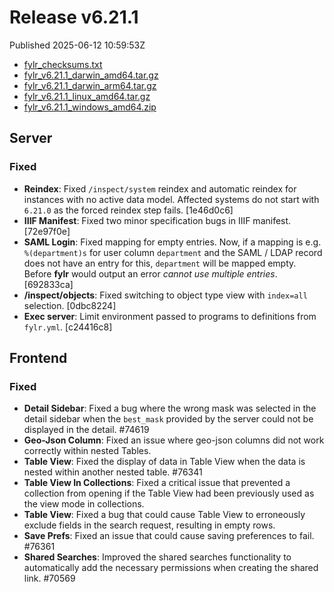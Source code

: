
# Release v6.21.1

Published 2025-06-12 10:59:53Z

* [fylr_checksums.txt](https://s3.eu-central-1.wasabisys.com/fylr-releases/v6.21.1/fylr_checksums.txt)
* [fylr_v6.21.1_darwin_amd64.tar.gz](https://s3.eu-central-1.wasabisys.com/fylr-releases/v6.21.1/fylr_v6.21.1_darwin_amd64.tar.gz)
* [fylr_v6.21.1_darwin_arm64.tar.gz](https://s3.eu-central-1.wasabisys.com/fylr-releases/v6.21.1/fylr_v6.21.1_darwin_arm64.tar.gz)
* [fylr_v6.21.1_linux_amd64.tar.gz](https://s3.eu-central-1.wasabisys.com/fylr-releases/v6.21.1/fylr_v6.21.1_linux_amd64.tar.gz)
* [fylr_v6.21.1_windows_amd64.zip](https://s3.eu-central-1.wasabisys.com/fylr-releases/v6.21.1/fylr_v6.21.1_windows_amd64.zip)

## Server

### Fixed

* **Reindex**: Fixed `/inspect/system` reindex and automatic reindex for instances with no active data model. Affected systems do not start with `6.21.0` as the forced reindex step fails. [1e46d0c6]
* **IIIF Manifest**: Fixed two minor specification bugs in IIIF manifest. [72e97f0e]
* **SAML Login**: Fixed mapping for empty entries. Now, if a mapping is e.g. `%(department)s` for user column `department` and the SAML / LDAP record does not have an entry for this, `department` will be mapped empty. Before **fylr** would output an error _cannot use multiple entries_. [692833ca]
* **/inspect/objects**: Fixed switching to object type view with `index=all` selection. [0dbc8224]
* **Exec server**: Limit environment passed to programs to definitions from `fylr.yml`. [c24416c8]

## Frontend

### Fixed

* **Detail Sidebar**: Fixed a bug where the wrong mask was selected in the detail sidebar when the `best_mask` provided by the server could not be displayed in the detail. #74619
* **Geo-Json Column**: Fixed an issue where geo-json columns did not work correctly within nested Tables.
* **Table View**: Fixed the display of data in Table View when the data is nested within another nested table. #76341
* **Table View In Collections**: Fixed a critical issue that prevented a collection from opening if the Table View had been previously used as the view mode in collections.
* **Table View**: Fixed a bug that could cause Table View to erroneously exclude fields in the search request, resulting in empty rows.
* **Save Prefs**: Fixed an issue that could cause saving preferences to fail. #76361
* **Shared Searches**: Improved the shared searches functionality to automatically add the necessary permissions when creating the shared link. #70569